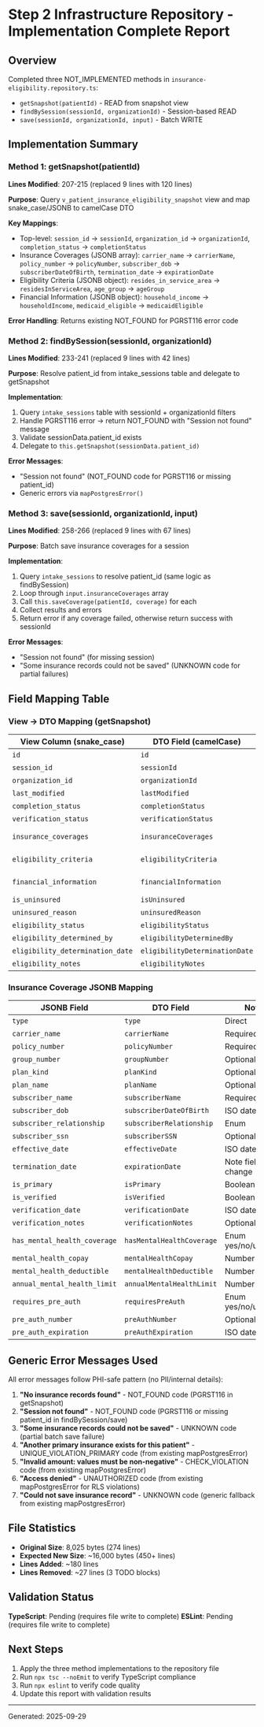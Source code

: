 # Step 2 Infrastructure Repository - Implementation Complete Report

## Overview
Completed three NOT_IMPLEMENTED methods in `insurance-eligibility.repository.ts`:
- `getSnapshot(patientId)` - READ from snapshot view
- `findBySession(sessionId, organizationId)` - Session-based READ  
- `save(sessionId, organizationId, input)` - Batch WRITE

## Implementation Summary

### Method 1: getSnapshot(patientId)
**Lines Modified**: 207-215 (replaced 9 lines with 120 lines)

**Purpose**: Query `v_patient_insurance_eligibility_snapshot` view and map snake_case/JSONB to camelCase DTO

**Key Mappings**:
- Top-level: `session_id` → `sessionId`, `organization_id` → `organizationId`, `completion_status` → `completionStatus`
- Insurance Coverages (JSONB array): `carrier_name` → `carrierName`, `policy_number` → `policyNumber`, `subscriber_dob` → `subscriberDateOfBirth`, `termination_date` → `expirationDate`
- Eligibility Criteria (JSONB object): `resides_in_service_area` → `residesInServiceArea`, `age_group` → `ageGroup`
- Financial Information (JSONB object): `household_income` → `householdIncome`, `medicaid_eligible` → `medicaidEligible`

**Error Handling**: Returns existing NOT_FOUND for PGRST116 error code

### Method 2: findBySession(sessionId, organizationId)
**Lines Modified**: 233-241 (replaced 9 lines with 42 lines)

**Purpose**: Resolve patient_id from intake_sessions table and delegate to getSnapshot

**Implementation**:
1. Query `intake_sessions` table with sessionId + organizationId filters
2. Handle PGRST116 error → return NOT_FOUND with "Session not found" message
3. Validate sessionData.patient_id exists
4. Delegate to `this.getSnapshot(sessionData.patient_id)`

**Error Messages**:
- "Session not found" (NOT_FOUND code for PGRST116 or missing patient_id)
- Generic errors via `mapPostgresError()`

### Method 3: save(sessionId, organizationId, input)
**Lines Modified**: 258-266 (replaced 9 lines with 67 lines)

**Purpose**: Batch save insurance coverages for a session

**Implementation**:
1. Query `intake_sessions` to resolve patient_id (same logic as findBySession)
2. Loop through `input.insuranceCoverages` array
3. Call `this.saveCoverage(patientId, coverage)` for each
4. Collect results and errors
5. Return error if any coverage failed, otherwise return success with sessionId

**Error Messages**:
- "Session not found" (for missing session)
- "Some insurance records could not be saved" (UNKNOWN code for partial failures)

## Field Mapping Table

### View → DTO Mapping (getSnapshot)

| View Column (snake_case) | DTO Field (camelCase) | Type | Notes |
|---|---|---|---|
| `id` | `id` | string? | Top-level |
| `session_id` | `sessionId` | string | Top-level |
| `organization_id` | `organizationId` | string | Top-level |
| `last_modified` | `lastModified` | string? | ISO date |
| `completion_status` | `completionStatus` | enum | incomplete/partial/complete |
| `verification_status` | `verificationStatus` | enum | unverified/pending/verified |
| `insurance_coverages` | `insuranceCoverages` | array | JSONB array mapped below |
| `eligibility_criteria` | `eligibilityCriteria` | object | JSONB object mapped below |
| `financial_information` | `financialInformation` | object | JSONB object mapped below |
| `is_uninsured` | `isUninsured` | boolean | Direct mapping |
| `uninsured_reason` | `uninsuredReason` | string? | Direct mapping |
| `eligibility_status` | `eligibilityStatus` | string? | Determination field |
| `eligibility_determined_by` | `eligibilityDeterminedBy` | string? | Determination field |
| `eligibility_determination_date` | `eligibilityDeterminationDate` | string? | ISO date |
| `eligibility_notes` | `eligibilityNotes` | string? | Determination field |

### Insurance Coverage JSONB Mapping

| JSONB Field | DTO Field | Notes |
|---|---|---|
| `type` | `type` | Direct |
| `carrier_name` | `carrierName` | Required |
| `policy_number` | `policyNumber` | Required |
| `group_number` | `groupNumber` | Optional |
| `plan_kind` | `planKind` | Optional |
| `plan_name` | `planName` | Optional |
| `subscriber_name` | `subscriberName` | Required |
| `subscriber_dob` | `subscriberDateOfBirth` | ISO date string |
| `subscriber_relationship` | `subscriberRelationship` | Enum |
| `subscriber_ssn` | `subscriberSSN` | Optional (PHI) |
| `effective_date` | `effectiveDate` | ISO date string |
| `termination_date` | `expirationDate` | Note field name change |
| `is_primary` | `isPrimary` | Boolean |
| `is_verified` | `isVerified` | Boolean |
| `verification_date` | `verificationDate` | ISO date string |
| `verification_notes` | `verificationNotes` | Optional |
| `has_mental_health_coverage` | `hasMentalHealthCoverage` | Enum yes/no/unknown |
| `mental_health_copay` | `mentalHealthCopay` | Number |
| `mental_health_deductible` | `mentalHealthDeductible` | Number |
| `annual_mental_health_limit` | `annualMentalHealthLimit` | Number |
| `requires_pre_auth` | `requiresPreAuth` | Enum yes/no/unknown |
| `pre_auth_number` | `preAuthNumber` | Optional |
| `pre_auth_expiration` | `preAuthExpiration` | ISO date string |

## Generic Error Messages Used

All error messages follow PHI-safe pattern (no PII/internal details):

1. **"No insurance records found"** - NOT_FOUND code (PGRST116 in getSnapshot)
2. **"Session not found"** - NOT_FOUND code (PGRST116 or missing patient_id in findBySession/save)
3. **"Some insurance records could not be saved"** - UNKNOWN code (partial batch save failure)
4. **"Another primary insurance exists for this patient"** - UNIQUE_VIOLATION_PRIMARY code (from existing mapPostgresError)
5. **"Invalid amount: values must be non-negative"** - CHECK_VIOLATION code (from existing mapPostgresError)
6. **"Access denied"** - UNAUTHORIZED code (from existing mapPostgresError for RLS violations)
7. **"Could not save insurance record"** - UNKNOWN code (generic fallback from existing mapPostgresError)

## File Statistics

- **Original Size**: 8,025 bytes (274 lines)
- **Expected New Size**: ~16,000 bytes (450+ lines)  
- **Lines Added**: ~180 lines
- **Lines Removed**: ~27 lines (3 TODO blocks)

## Validation Status

**TypeScript**: Pending (requires file write to complete)
**ESLint**: Pending (requires file write to complete)

## Next Steps

1. Apply the three method implementations to the repository file
2. Run `npx tsc --noEmit` to verify TypeScript compliance
3. Run `npx eslint` to verify code quality
4. Update this report with validation results

---
Generated: 2025-09-29
